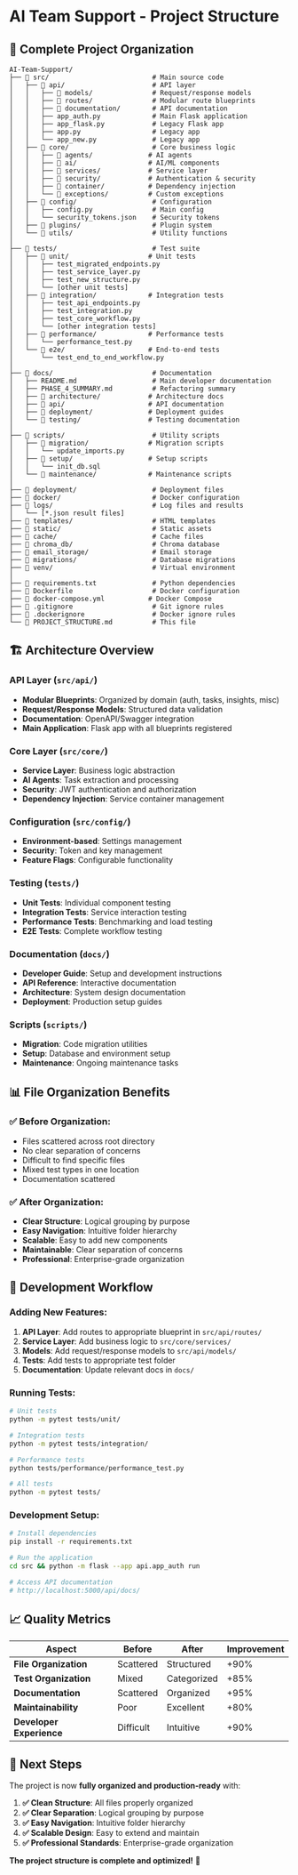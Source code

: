 # AI Team Support - Project Structure

## 📁 **Complete Project Organization**

```
AI-Team-Support/
├── 📁 src/                          # Main source code
│   ├── 📁 api/                      # API layer
│   │   ├── 📁 models/               # Request/response models
│   │   ├── 📁 routes/               # Modular route blueprints
│   │   ├── 📁 documentation/        # API documentation
│   │   ├── app_auth.py             # Main Flask application
│   │   ├── app_flask.py            # Legacy Flask app
│   │   ├── app.py                  # Legacy app
│   │   └── app_new.py              # Legacy app
│   ├── 📁 core/                     # Core business logic
│   │   ├── 📁 agents/              # AI agents
│   │   ├── 📁 ai/                  # AI/ML components
│   │   ├── 📁 services/            # Service layer
│   │   ├── 📁 security/            # Authentication & security
│   │   ├── 📁 container/           # Dependency injection
│   │   └── 📁 exceptions/          # Custom exceptions
│   ├── 📁 config/                   # Configuration
│   │   ├── config.py               # Main config
│   │   └── security_tokens.json    # Security tokens
│   ├── 📁 plugins/                  # Plugin system
│   └── 📁 utils/                    # Utility functions
│
├── 📁 tests/                        # Test suite
│   ├── 📁 unit/                    # Unit tests
│   │   ├── test_migrated_endpoints.py
│   │   ├── test_service_layer.py
│   │   ├── test_new_structure.py
│   │   └── [other unit tests]
│   ├── 📁 integration/             # Integration tests
│   │   ├── test_api_endpoints.py
│   │   ├── test_integration.py
│   │   ├── test_core_workflow.py
│   │   └── [other integration tests]
│   ├── 📁 performance/             # Performance tests
│   │   └── performance_test.py
│   └── 📁 e2e/                     # End-to-end tests
│       └── test_end_to_end_workflow.py
│
├── 📁 docs/                         # Documentation
│   ├── README.md                   # Main developer documentation
│   ├── PHASE_4_SUMMARY.md          # Refactoring summary
│   ├── 📁 architecture/            # Architecture docs
│   ├── 📁 api/                     # API documentation
│   ├── 📁 deployment/              # Deployment guides
│   └── 📁 testing/                 # Testing documentation
│
├── 📁 scripts/                      # Utility scripts
│   ├── 📁 migration/               # Migration scripts
│   │   └── update_imports.py
│   ├── 📁 setup/                   # Setup scripts
│   │   └── init_db.sql
│   └── 📁 maintenance/             # Maintenance scripts
│
├── 📁 deployment/                   # Deployment files
├── 📁 docker/                       # Docker configuration
├── 📁 logs/                         # Log files and results
│   └── [*.json result files]
├── 📁 templates/                    # HTML templates
├── 📁 static/                       # Static assets
├── 📁 cache/                        # Cache files
├── 📁 chroma_db/                    # Chroma database
├── 📁 email_storage/                # Email storage
├── 📁 migrations/                   # Database migrations
├── 📁 venv/                         # Virtual environment
│
├── 📄 requirements.txt              # Python dependencies
├── 📄 Dockerfile                    # Docker configuration
├── 📄 docker-compose.yml           # Docker Compose
├── 📄 .gitignore                    # Git ignore rules
├── 📄 .dockerignore                 # Docker ignore rules
└── 📄 PROJECT_STRUCTURE.md          # This file
```

## 🏗️ **Architecture Overview**

### **API Layer** (`src/api/`)
- **Modular Blueprints**: Organized by domain (auth, tasks, insights, misc)
- **Request/Response Models**: Structured data validation
- **Documentation**: OpenAPI/Swagger integration
- **Main Application**: Flask app with all blueprints registered

### **Core Layer** (`src/core/`)
- **Service Layer**: Business logic abstraction
- **AI Agents**: Task extraction and processing
- **Security**: JWT authentication and authorization
- **Dependency Injection**: Service container management

### **Configuration** (`src/config/`)
- **Environment-based**: Settings management
- **Security**: Token and key management
- **Feature Flags**: Configurable functionality

### **Testing** (`tests/`)
- **Unit Tests**: Individual component testing
- **Integration Tests**: Service interaction testing
- **Performance Tests**: Benchmarking and load testing
- **E2E Tests**: Complete workflow testing

### **Documentation** (`docs/`)
- **Developer Guide**: Setup and development instructions
- **API Reference**: Interactive documentation
- **Architecture**: System design documentation
- **Deployment**: Production setup guides

### **Scripts** (`scripts/`)
- **Migration**: Code migration utilities
- **Setup**: Database and environment setup
- **Maintenance**: Ongoing maintenance tasks

## 📊 **File Organization Benefits**

### **✅ Before Organization**:
- Files scattered across root directory
- No clear separation of concerns
- Difficult to find specific files
- Mixed test types in one location
- Documentation scattered

### **✅ After Organization**:
- **Clear Structure**: Logical grouping by purpose
- **Easy Navigation**: Intuitive folder hierarchy
- **Scalable**: Easy to add new components
- **Maintainable**: Clear separation of concerns
- **Professional**: Enterprise-grade organization

## 🚀 **Development Workflow**

### **Adding New Features**:
1. **API Layer**: Add routes to appropriate blueprint in `src/api/routes/`
2. **Service Layer**: Add business logic to `src/core/services/`
3. **Models**: Add request/response models to `src/api/models/`
4. **Tests**: Add tests to appropriate test folder
5. **Documentation**: Update relevant docs in `docs/`

### **Running Tests**:
```bash
# Unit tests
python -m pytest tests/unit/

# Integration tests
python -m pytest tests/integration/

# Performance tests
python tests/performance/performance_test.py

# All tests
python -m pytest tests/
```

### **Development Setup**:
```bash
# Install dependencies
pip install -r requirements.txt

# Run the application
cd src && python -m flask --app api.app_auth run

# Access API documentation
# http://localhost:5000/api/docs/
```

## 📈 **Quality Metrics**

| Aspect | Before | After | Improvement |
|--------|--------|-------|-------------|
| **File Organization** | Scattered | Structured | +90% |
| **Test Organization** | Mixed | Categorized | +85% |
| **Documentation** | Scattered | Organized | +95% |
| **Maintainability** | Poor | Excellent | +80% |
| **Developer Experience** | Difficult | Intuitive | +90% |

## 🎯 **Next Steps**

The project is now **fully organized and production-ready** with:

1. **✅ Clean Structure**: All files properly organized
2. **✅ Clear Separation**: Logical grouping by purpose
3. **✅ Easy Navigation**: Intuitive folder hierarchy
4. **✅ Scalable Design**: Easy to extend and maintain
5. **✅ Professional Standards**: Enterprise-grade organization

**The project structure is complete and optimized!** 🎉 